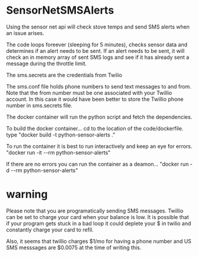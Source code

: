 # SensorNetSMSAlerts
Using the sensor net api will check stove temps and send SMS alerts when an issue arises.


The code loops foreever (sleeping for 5 minutes), checks sensor data and determines if an alert needs to be sent. If an alert needs to be sent, it will check an in memory array of sent SMS logs and see if it has already sent a message during the throttle limit.

The sms.secrets are the credentials from Twilio

The sms.conf file holds phone numbers to send text messages to and from. Note that the from number must be one associated with your Twillio account. In this case it would have been better to store the Twillio phone number in sms.secrets file.

The docker container will run the python script and fetch the dependencies.

To build the docker container...
cd to the location of the code/dockerfile.
type "docker build -t python-sensor-alerts ."

To run the container it is best to run interactively and keep an eye for errors. 
"docker run -it --rm python-sensor-alerts"

If there are no errors you can run the container as a deamon...
"docker run -d --rm python-sensor-alerts"

# warning
Please note that you are programatically sending SMS messages. Twillio can be set to charge your card when your balance is low. It is possible that if your program gets stuck in a bad loop it could deplete your $ in twilio and constantly charge your card to refil.

Also, it seems that twillio charges $1/mo for having a phone number and US SMS messsages are $0.0075 at the time of writing this.
